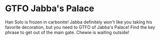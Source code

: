 # GTFO Jabba's Palace

Han Solo is frozen in carbonite! Jabba definitely won't like you taking his favorite decoration, 
but you need to GTFO of Jabba's Palace! Find the key phrase to get out of the main gate. Chewie is waiting outside!
